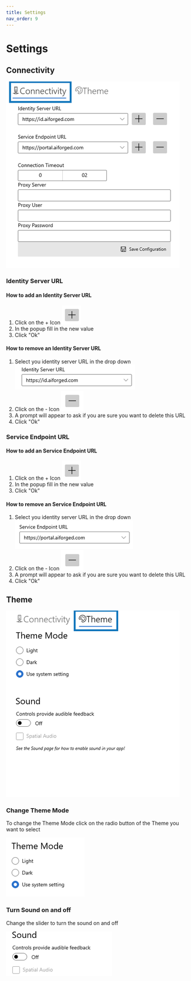 ```yaml
---
title: Settings
nav_order: 9
---
```


# Settings

## Connectivity

![](<.gitbook/assets/image (7) (1) (2) (1).png>)

### Identity Server URL

#### How to add an Identity Server URL

1. Click on the + Icon ![](<assets/image (39) (1).png>)
2. In the popup fill in the new value
3. Click "Ok"

#### How to remove an Identity Server URL

1. Select you identity server URL in the drop down ![](<assets/image (26) (1).png>)
2. Click on the - Icon ![](<.gitbook/assets/image (5) (1) (1).png>)
3. A prompt will appear to ask if you are sure you want to delete this URL
4. Click "Ok"

### Service Endpoint URL

#### How to add an Service Endpoint URL

1. Click on the + Icon ![](<assets/image (39) (1).png>)
2. In the popup fill in the new value
3. Click "Ok"

#### How to remove an Service Endpoint URL

1. Select you identity server URL in the drop down ![](<.gitbook/assets/image (6) (1) (1).png>)
2. Click on the - Icon ![](<.gitbook/assets/image (5) (1) (1).png>)
3. A prompt will appear to ask if you are sure you want to delete this URL
4. Click "Ok"

## Theme

![](<.gitbook/assets/image (13) (1) (1) (1) (1).png>)

### Change Theme Mode

To change the Theme Mode click on the radio button of the Theme you want to select

![](<.gitbook/assets/image (38) (1) (1) (1) (1).png>)

### Turn Sound on and off

Change the slider to turn the sound on and off

![](<.gitbook/assets/image (10) (1) (1) (1) (1).png>)
